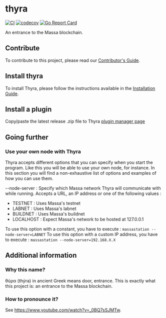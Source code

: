 # thyra

[![CI](https://github.com/massalabs/thyra/actions/workflows/CI.yml/badge.svg)](https://github.com/massalabs/thyra/actions/workflows/CI.yml)
[![codecov](https://codecov.io/gh/massalabs/thyra/branch/main/graph/badge.svg?token=592LPZLC4M)](https://codecov.io/gh/massalabs/thyra)
[![Go Report Card](https://goreportcard.com/badge/github.com/massalabs/thyra)](https://goreportcard.com/report/github.com/massalabs/thyra)

An entrance to the Massa blockchain.

## Contribute

To contribute to this project, please read our [Contributor's Guide](./CONTRIBUTING.md).

## Install thyra

To install Thyra, please follow the instructions available in the [Installation Guide](./INSTALLATION.md).

## Install a plugin

Copy/paste the latest release .zip file to Thyra [plugin manager page](https://station.massa/thyra/plugin-manager/)

## Going further

### Use your own node with Thyra

Thyra accepts different options that you can specify when you start the program. Like this you will be able to use your own node, for instance.
In this section you will find a non-exhaustive list of options and examples of how you can use them.


--node-server : Specify which Massa network Thyra will communicate with while running.
Accepts a URL, an IP address or one of the following values :

- TESTNET : Uses Massa's testnet
- LABNET : Uses Massa's labnet
- BUILDNET : Uses Massa's buildnet
- LOCALHOST : Expect Massa's network to be hosted at 127.0.0.1

To use this option with a constant, you have to execute :
`massastation --node-server=LABNET`
To use this option with a custom IP address, you have to execute :
`massastation --node-server=192.168.X.X`


## Additional information

### Why this name?

θύρα (thýra) in ancient Greek means door, entrance. This is exactly what this project is: an entrance to the Massa blockchain.

### How to pronounce it?

See <https://www.youtube.com/watch?v=_0BQ7sSJMTw>.

